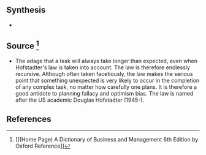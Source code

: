 ## Synthesis
- 
## Source [^1]
- The adage that a task will always take longer than expected, even when Hofstadter's law is taken into account. The law is therefore endlessly recursive. Although often taken facetiously, the law makes the serious point that something unexpected is very likely to occur in the completion of any complex task, no matter how carefully one plans. It is therefore a good antidote to planning fallacy and optimism bias. The law is named after the US academic Douglas Hofstadter (1945-).
## References

[^1]: [[(Home Page) A Dictionary of Business and Management 6th Edition by Oxford Reference]]